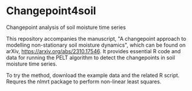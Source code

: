 # Changepoint4soil
Changepoint analysis of soil moisture time series

This repository accompanies the manuscript, "A changepoint approach to modelling non-stationary soil moisture dynamics", which can be found on arXiv, https://arxiv.org/abs/2310.17546. It provides essential R code and data for running the PELT algorithm to detect the changepoints in soil moisture time series.

To try the method, download the example data and the related R script. Requres the nlmrt package to perform non-linear least squares. 

